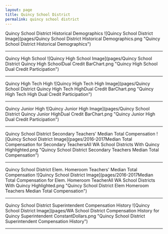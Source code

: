 ```yaml
---
layout: page
title: Quincy School District
permalink: quincy school district
---
```



Quincy School District Historical Demographics
![Quincy School District Image](pages/Quincy School District Historical Demographics.png "Quincy School District Historical Demographics")

___

Quincy High School
![Quincy High School Image](pages/Quincy School District Quincy High SchoolDual Credit BarChart.png "Quincy High School Dual Credit Participation")

___

Quincy High Tech High
![Quincy High Tech High Image](pages/Quincy School District Quincy High Tech HighDual Credit BarChart.png "Quincy High Tech High Dual Credit Participation")

___

Quincy Junior High
![Quincy Junior High Image](pages/Quincy School District Quincy Junior HighDual Credit BarChart.png "Quincy Junior High Dual Credit Participation")

___

Quincy School District Secondary Teachers' Median Total Compensation
![Quincy School District Image](pages/2016-2017Median Total Compensation for Secondary TeachersAll WA School Districts With Quincy Highlighted.png "Quincy School District Secondary Teachers Median Total Compensation")

___

Quincy School District Elem. Homeroom Teachers' Median Total Compensation
![Quincy School District Image](pages/2016-2017Median Total Compensation for Elem. Homeroom TeacherAll WA School Districts With Quincy Highlighted.png "Quincy School District Elem Homeroom Teachers Median Total Compensation")

___

Quincy School District Superintendent Compensation History
![Quincy School District Image](pages/WA School District Compensation History for Quincy Superintendent ConstantDollars.png "Quincy School District Superintendent Compensation History")

___

